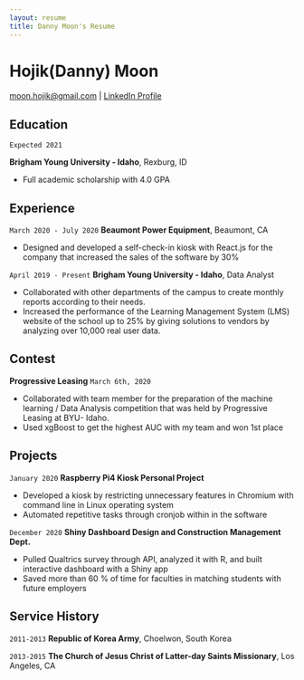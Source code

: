 ```yaml
---
layout: resume
title: Danny Moon's Resume
---
```

# Hojik(Danny) Moon

<div id="webaddress">
<a href="moon.hojik@gmail.com">moon.hojik@gmail.com</a>
| <a href="http://linkedin.com/in/danny-moon">LinkedIn Profile</a>
</div>

<!-- https://www.monique.tech/the-art-of-markdown -->


## Education

`Expected 2021`

__Brigham Young University - Idaho__, Rexburg, ID

- Full academic scholarship with 4.0 GPA

## Experience

`March 2020 - July 2020`
__Beaumont Power Equipment__, Beaumont, CA

- Designed and developed a self-check-in kiosk with React.js for the company that increased the sales of the software by 30%


`April 2019 - Present`
__Brigham Young University - Idaho__, Data Analyst

- Collaborated with other departments of the campus to create monthly reports according to their needs.
- Increased the performance of the Learning Management System (LMS) website of the school up to 25% by giving solutions to vendors by analyzing over 10,000 real user data.

## Contest

__Progressive Leasing__
`March 6th, 2020`
- Collaborated with team member for the preparation of the machine learning / Data Analysis competition that was held by Progressive Leasing at BYU- Idaho.
- Used xgBoost to get the highest AUC with my team and won 1st place

## Projects
`January 2020`
__Raspberry Pi4 Kiosk Personal Project__ 
- Developed a kiosk by restricting unnecessary features in Chromium with command line in Linux operating system
- Automated repetitive tasks through cronjob within in the software

`December 2020`
__Shiny Dashboard Design and Construction Management Dept.__
- Pulled Qualtrics survey through API, analyzed it with R, and built interactive dashboard with a Shiny app
- Saved more than 60 % of time for faculties in matching students with future employers

## Service History

`2011-2013`
__Republic of Korea Army__, Choelwon, South Korea


`2013-2015`
__The Church of Jesus Christ of Latter-day Saints Missionary__, Los Angeles, CA



<!-- ### Footer

Last updated: May 2013 -->


